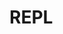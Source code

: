 # REPL

<CSLEditor v-model="code"/>
<LogPane :logs="logs" />
<DownloadStatus :download="{status: 'waiting', friendly_name: 'Download', fraction: 0.5}" />

<style scoped>
@import 'conductorr-lib/dist/style.css'
</style>

<script>
import { DateTime } from "luxon";
import C from 'conductorr-lib'
import "vue-prism-editor/dist/prismeditor.min.css";

export default {
    data() {
        return {
            code: `this
            is
            code`,
            logs: [
                {
                    msg: "Hi",
                    variant: "danger",
                    timestamp: DateTime.now()
                }
            ]
        }
    },
    components: {
        CSLEditor: C.CSLEditor,
        LogPane: C.LogPane,
        DownloadStatus: C.DownloadStatus
    }
}
</script>
